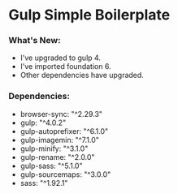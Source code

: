 # Gulp Simple Boilerplate

### What's New:

- I've upgraded to gulp 4.
- I've imported foundation 6.
- Other dependencies have upgraded.

### Dependencies:

- browser-sync: "^2.29.3"
- gulp: "^4.0.2"
- gulp-autoprefixer: "^6.1.0"
- gulp-imagemin: "^7.1.0"
- gulp-minify: "^3.1.0"
- gulp-rename: "^2.0.0"
- gulp-sass: "^5.1.0"
- gulp-sourcemaps: "^3.0.0"
- sass: "^1.92.1"
